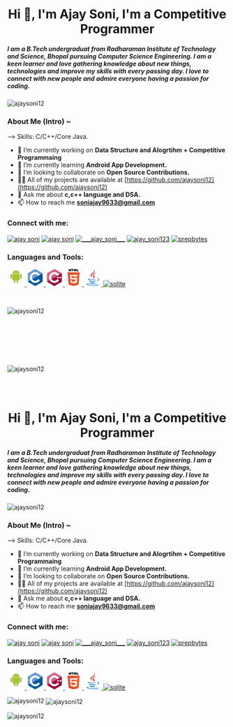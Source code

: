 <h1 align="center">Hi 👋, I'm Ajay Soni, I'm a Competitive Programmer</h1>
<h5>I am a B.Tech undergraduat from Radharaman Institute of Technology and Science, Bhopal pursuing Computer Science Engineering. I am a keen learner and love gathering knowledge about new things, technologies and improve my skills with every passing day. I love to connect with new people and admire everyone having a passion for coding.</h5>

<p align="left"> <img src="https://komarev.com/ghpvc/?username=ajaysoni12&label=Profile%20views&color=0e75b6&style=flat" alt="ajaysoni12" /> </p>

<h3>About Me (Intro) ~ </h3>

-->  Skills: C/C++/Core Java.
- 🔭 I’m currently working on **Data Structure and Alogrtihm + Competitive Programmaing**
- 🌱 I’m currently learning **Android App Development.**
- 👯 I’m looking to collaborate on **Open Source Contributions.**
- 👨‍💻 All of my projects are available at [https://github.com/ajaysoni12](https://github.com/ajaysoni12)
- 💬 Ask me about **c,c++ language and DSA.**
- 📫 How to reach me **soniajay9633@gmail.com**

<h3 align="left">Connect with me:</h3>
<p align="left">
<a href="https://www.linkedin.com/in/ajay-soni-75b970237/" target="blank"><img align="center" src="https://raw.githubusercontent.com/rahuldkjain/github-profile-readme-generator/master/src/images/icons/Social/linked-in-alt.svg" alt="ajay soni" height="30" width="40" /></a>
<a href="https://www.facebook.com/profile.php?id=100028676499462" target="blank"><img align="center" src="https://raw.githubusercontent.com/rahuldkjain/github-profile-readme-generator/master/src/images/icons/Social/facebook.svg" alt="ajay soni" height="30" width="40" /></a>
<a href="https://www.instagram.com/___ajay_soni___/" target="blank"><img align="center" src="https://raw.githubusercontent.com/rahuldkjain/github-profile-readme-generator/master/src/images/icons/Social/instagram.svg" alt="___ajay_soni___" height="30" width="40" /></a>
<a href="https://www.codechef.com/users/ajay_soni123" target="blank"><img align="center" src="https://th.bing.com/th/id/OIP.bEw5gprO2onAMq9ieFg67QHaFj?pid=ImgDet&w=800&h=600&rs=1" alt="ajay_soni123" height="30" width="40" /></a>
<a href="https://mycode.prepbytes.com/profile/ajaf10y" target="blank"><img align="center" src="https://mycode.prepbytes.com/public/apple-icon-57x57.png" alt="prepbytes" height="30" width="40" /></a>
</p>

<h3 align="left">Languages and Tools:</h3>
<p align="left"> <a href="https://developer.android.com" target="_blank" rel="noreferrer"> <img src="https://raw.githubusercontent.com/devicons/devicon/master/icons/android/android-original-wordmark.svg" alt="android" width="40" height="40"/> </a> <a href="https://www.cprogramming.com/" target="_blank" rel="noreferrer"> <img src="https://raw.githubusercontent.com/devicons/devicon/master/icons/c/c-original.svg" alt="c" width="40" height="40"/> </a> <a href="https://www.w3schools.com/cpp/" target="_blank" rel="noreferrer"> <img src="https://raw.githubusercontent.com/devicons/devicon/master/icons/cplusplus/cplusplus-original.svg" alt="cplusplus" width="40" height="40"/> </a> <a href="https://www.w3.org/html/" target="_blank" rel="noreferrer"> <img src="https://raw.githubusercontent.com/devicons/devicon/master/icons/html5/html5-original-wordmark.svg" alt="html5" width="40" height="40"/> </a> <a href="https://www.java.com" target="_blank" rel="noreferrer"> <img src="https://raw.githubusercontent.com/devicons/devicon/master/icons/java/java-original.svg" alt="java" width="40" height="40"/> </a> <a href="https://www.sqlite.org/" target="_blank" rel="noreferrer"> <img src="https://www.vectorlogo.zone/logos/sqlite/sqlite-icon.svg" alt="sqlite" width="40" height="40"/> </a> </p>
</br>
<p><img align="left" src="https://github-readme-stats.vercel.app/api/top-langs?username=ajaysoni12&show_icons=true&locale=en&layout=compact" alt="ajaysoni12" /></p>
</br>
</br>
</br>
</br>
</br>
</br>
</br>
<p>&nbsp;<img align="left" src="https://github-readme-stats.vercel.app/api?username=ajaysoni12&show_icons=true&locale=en" alt="ajaysoni12" /></p>
</br>
</br>
<h1 align="center">Hi 👋, I'm Ajay Soni, I'm a Competitive Programmer</h1>
<h5>I am a B.Tech undergraduat from Radharaman Institute of Technology and Science, Bhopal pursuing Computer Science Engineering. I am a keen learner and love gathering knowledge about new things, technologies and improve my skills with every passing day. I love to connect with new people and admire everyone having a passion for coding.</h5>

<p align="left"> <img src="https://komarev.com/ghpvc/?username=ajaysoni12&label=Profile%20views&color=0e75b6&style=flat" alt="ajaysoni12" /> </p>

<h3>About Me (Intro) ~ </h3>

-->  Skills: C/C++/Core Java.
- 🔭 I’m currently working on **Data Structure and Alogrtihm + Competitive Programmaing**
- 🌱 I’m currently learning **Android App Development.**
- 👯 I’m looking to collaborate on **Open Source Contributions.**
- 👨‍💻 All of my projects are available at [https://github.com/ajaysoni12](https://github.com/ajaysoni12)
- 💬 Ask me about **c,c++ language and DSA.**
- 📫 How to reach me **soniajay9633@gmail.com**

<h3 align="left">Connect with me:</h3>
<p align="left">
<a href="https://www.linkedin.com/in/ajay-soni-75b970237/" target="blank"><img align="center" src="https://raw.githubusercontent.com/rahuldkjain/github-profile-readme-generator/master/src/images/icons/Social/linked-in-alt.svg" alt="ajay soni" height="30" width="40" /></a>
<a href="https://www.facebook.com/profile.php?id=100028676499462" target="blank"><img align="center" src="https://raw.githubusercontent.com/rahuldkjain/github-profile-readme-generator/master/src/images/icons/Social/facebook.svg" alt="ajay soni" height="30" width="40" /></a>
<a href="https://www.instagram.com/___ajay_soni___/" target="blank"><img align="center" src="https://raw.githubusercontent.com/rahuldkjain/github-profile-readme-generator/master/src/images/icons/Social/instagram.svg" alt="___ajay_soni___" height="30" width="40" /></a>
<a href="https://www.codechef.com/users/ajay_soni123" target="blank"><img align="center" src="https://th.bing.com/th/id/OIP.bEw5gprO2onAMq9ieFg67QHaFj?pid=ImgDet&w=800&h=600&rs=1" alt="ajay_soni123" height="30" width="40" /></a>
<a href="https://mycode.prepbytes.com/profile/ajaf10y" target="blank"><img align="center" src="https://mycode.prepbytes.com/public/apple-icon-57x57.png" alt="prepbytes" height="30" width="40" /></a>
</p>

<h3 align="left">Languages and Tools:</h3>
<p align="left"> <a href="https://developer.android.com" target="_blank" rel="noreferrer"> <img src="https://raw.githubusercontent.com/devicons/devicon/master/icons/android/android-original-wordmark.svg" alt="android" width="40" height="40"/> </a> <a href="https://www.cprogramming.com/" target="_blank" rel="noreferrer"> <img src="https://raw.githubusercontent.com/devicons/devicon/master/icons/c/c-original.svg" alt="c" width="40" height="40"/> </a> <a href="https://www.w3schools.com/cpp/" target="_blank" rel="noreferrer"> <img src="https://raw.githubusercontent.com/devicons/devicon/master/icons/cplusplus/cplusplus-original.svg" alt="cplusplus" width="40" height="40"/> </a> <a href="https://www.w3.org/html/" target="_blank" rel="noreferrer"> <img src="https://raw.githubusercontent.com/devicons/devicon/master/icons/html5/html5-original-wordmark.svg" alt="html5" width="40" height="40"/> </a> <a href="https://www.java.com" target="_blank" rel="noreferrer"> <img src="https://raw.githubusercontent.com/devicons/devicon/master/icons/java/java-original.svg" alt="java" width="40" height="40"/> </a> <a href="https://www.sqlite.org/" target="_blank" rel="noreferrer"> <img src="https://www.vectorlogo.zone/logos/sqlite/sqlite-icon.svg" alt="sqlite" width="40" height="40"/> </a> </p>

<p><img align="left" src="https://github-readme-stats.vercel.app/api/top-langs?username=ajaysoni12&show_icons=true&locale=en&layout=compact" alt="ajaysoni12" /></p>
 
<p>&nbsp;<img align="center" src="https://github-readme-stats.vercel.app/api?username=ajaysoni12&show_icons=true&locale=en" alt="ajaysoni12" /></p>
 
<p><img align="center" src="https://github-readme-streak-stats.herokuapp.com/?user=ajaysoni12&" alt="ajaysoni12" /></p>
